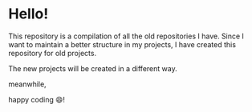 # Hello!

This repository is a compilation of all the old repositories I have. Since I want to maintain a better structure in my projects, I have created this repository for old projects.

The new projects will be created in a different way.

meanwhile,

happy coding :smile:!
